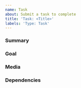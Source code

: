```yaml
---
name: Task
about: Submit a task to complete
title: 'Task: <Title>'
labels: 'Type: Task'
---
```


### Summary
<!-- Provide a summary of what the task is meant to do. -->

### Goal 
<!-- Describe the goals of the task. -->

<!--
> Is the task related to a problem? Describe the problem.
> Describe the goal of the task, what is it trying to achieve?
-->

### Media
<!-- Have any other context, images, videos, concepts etc. -->

### Dependencies
<!-- List any tasks that need to be completed before this one -->